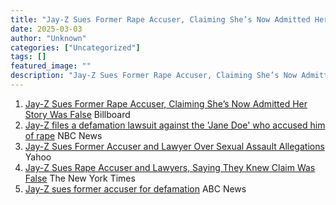 ```yaml
---
title: "Jay-Z Sues Former Rape Accuser, Claiming She’s Now Admitted Her Story Was False - Billboard"
date: 2025-03-03
author: "Unknown"
categories: ["Uncategorized"]
tags: []
featured_image: ""
description: "Jay-Z Sues Former Rape Accuser, Claiming She’s Now Admitted Her Story Was False&nbsp;&nbsp;BillboardJay-Z files a defamation lawsuit against the 'Jane Doe' who ..."
---
```


  1. [Jay-Z Sues Former Rape Accuser, Claiming She’s Now Admitted Her Story Was False](https://news.google.com/rss/articles/CBMiggFBVV95cUxOdjdmVkNEUXlxWW9vTExaV0VoQnhiWDJGb0pTQnBKSlNlTkxCT3pVcS1ZR1NrRGFVb0YxOEk1ZHhuc0QxLWVaazQyY0tIVEtReFoxa2xkSUlDZnFDVXZvQXNSaUtyN1Z5WTl0ekxrQXp5RzVZVmtRTWx4T24wRXhwR013?oc=5)  Billboard
  2. [Jay-Z files a defamation lawsuit against the 'Jane Doe' who accused him of rape](https://news.google.com/rss/articles/CBMiogFBVV95cUxOWTNTTHN5TFFuYjBjOXgzNlRUc2J5c2dCNlFhN0k1alpwZjhkM0NndmhwV09scXNROGhWckV2YlJCaThrOUVJTUQ4UV9ReFlwQm9EMkNYUlRYX0k4SkFUWEFWRFhDUmZNNkxEeW9SMkhGUkxEWUVWZXhlZmFmOFQyckV3bUFWa2xtbjd0ZG5LbzQzMHI0UmRjTnVmbGNPai1kd1HSAVZBVV95cUxNd2ZhTTJNQWl1ZkNQV2piM3BhYmozekJBcUx4UDl1YzB1R3ZCcWRLQVNtbmRmZE9RWTdnQ3NIU2RMQl92SHZsZW5xV3J0Q0NrMjJIVGt0QQ?oc=5)  NBC News
  3. [Jay-Z Sues Former Accuser and Lawyer Over Sexual Assault Allegations](https://news.google.com/rss/articles/CBMidkFVX3lxTE1iVEFGZ0pXWkVORzZnNDl1TDhTU1lQcU5oUUgzcWxVV3NxMFAxaGkzZXJyVmlvSHh5cE01WGVMVkYzMF9mYlZRQ05WUl9QZEpCZl9ZSm9QVDBNSFgwWkpPQ2I4bTBKbXNrQnU3WDNYRHZkUGUxVGc?oc=5)  Yahoo
  4. [Jay-Z Sues Rape Accuser and Lawyers, Saying They Knew Claim Was False](https://news.google.com/rss/articles/CBMie0FVX3lxTE9wWGJEVWlfb3I4dms1SThaVERDQkQzZXdNWDU2SDN4N21jdzJkcEVwbnR2emlJanNZQlE2NnNNUVlUTVVZSE83T01LMXh0ZHR3Z2JUaGdGeXhZOHQ3ODdLMG83eWlYSVJJbF9kVnFmTmMyWEhaOGdIcmw5VQ?oc=5)  The New York Times
  5. [Jay-Z sues former accuser for defamation](https://news.google.com/rss/articles/CBMifEFVX3lxTFBRMEFrT1VsakNQZExzYm5GNTVBY2pPT2dnWjNhbGxRUGkwZTNtclpDcS10NmE0dzg1d2FZS2hDOW9JbDJZMnE4b3MwcWVFNHVyOV9kYVhvakpUN0cxUWRJZjJyVHNIRTlHeWduLVhEeTdxQS1IRlR6M1Y4bErSAYIBQVVfeXFMTVZoOGpxZ3JlT0FiSUJnX2llRHAyQ1hzX1ZvWWhzbGowd1lSUVFFYUdXQmQ4SVpBQlhVZW9MMVV5Sllwd0FycU96Sm9abzNSekRzeURXVHBIUThRd1FCSzlTVkp2UElJZGpKOHNzWEsyRmpYNFVsSVgyeFVXOWpwdmlpdw?oc=5)  ABC News


